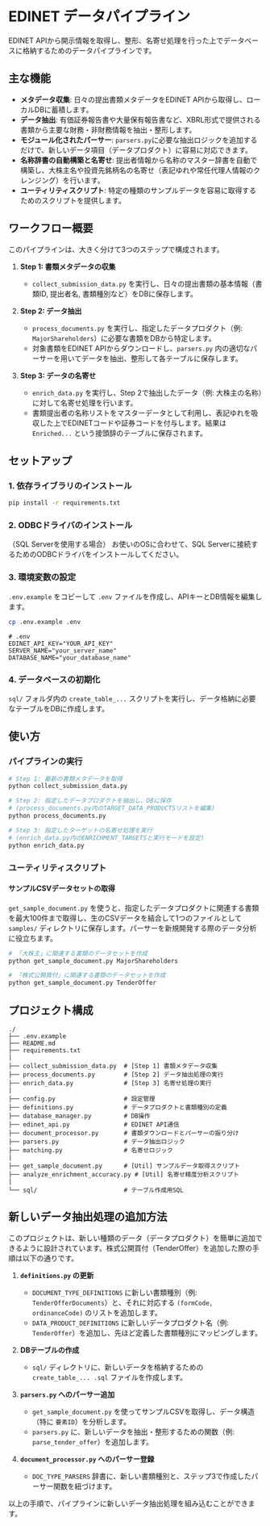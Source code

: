 # EDINET データパイプライン

EDINET APIから開示情報を取得し、整形、名寄せ処理を行った上でデータベースに格納するためのデータパイプラインです。

## 主な機能

- **メタデータ収集**: 日々の提出書類メタデータをEDINET APIから取得し、ローカルDBに蓄積します。
- **データ抽出**: 有価証券報告書や大量保有報告書など、XBRL形式で提供される書類から主要な財務・非財務情報を抽出・整形します。
- **モジュール化されたパーサー**: `parsers.py`に必要な抽出ロジックを追加するだけで、新しいデータ項目（データプロダクト）に容易に対応できます。
- **名称辞書の自動構築と名寄せ**: 提出者情報から名称のマスター辞書を自動で構築し、大株主名や投資先銘柄名の名寄せ（表記ゆれや常任代理人情報のクレンジング）を行います。
- **ユーティリティスクリプト**: 特定の種類のサンプルデータを容易に取得するためのスクリプトを提供します。

## ワークフロー概要

このパイプラインは、大きく分けて3つのステップで構成されます。

1.  **Step 1: 書類メタデータの収集**
    - `collect_submission_data.py` を実行し、日々の提出書類の基本情報（書類ID, 提出者名, 書類種別など）をDBに保存します。

2.  **Step 2: データ抽出**
    - `process_documents.py` を実行し、指定したデータプロダクト（例: `MajorShareholders`）に必要な書類をDBから特定します。
    - 対象書類をEDINET APIからダウンロードし、`parsers.py` 内の適切なパーサーを用いてデータを抽出、整形して各テーブルに保存します。

3.  **Step 3: データの名寄せ**
    - `enrich_data.py` を実行し、Step 2で抽出したデータ（例: 大株主の名称）に対して名寄せ処理を行います。
    - 書類提出者の名称リストをマスターデータとして利用し、表記ゆれを吸収した上でEDINETコードや証券コードを付与します。結果は `Enriched...` という接頭辞のテーブルに保存されます。

## セットアップ

### 1. 依存ライブラリのインストール
```bash
pip install -r requirements.txt
```

### 2. ODBCドライバのインストール
（SQL Serverを使用する場合）
お使いのOSに合わせて、SQL Serverに接続するためのODBCドライバをインストールしてください。

### 3. 環境変数の設定
`.env.example` をコピーして `.env` ファイルを作成し、APIキーとDB情報を編集します。

```bash
cp .env.example .env
```

```dotenv
# .env
EDINET_API_KEY="YOUR_API_KEY"
SERVER_NAME="your_server_name"
DATABASE_NAME="your_database_name"
```

### 4. データベースの初期化
`sql/` フォルダ内の `create_table_...` スクリプトを実行し、データ格納に必要なテーブルをDBに作成します。

## 使い方

### パイプラインの実行

```bash
# Step 1: 最新の書類メタデータを取得
python collect_submission_data.py

# Step 2: 指定したデータプロダクトを抽出し、DBに保存
# (process_documents.py内のTARGET_DATA_PRODUCTSリストを編集)
python process_documents.py

# Step 3: 指定したターゲットの名寄せ処理を実行
# (enrich_data.py内のENRICHMENT_TARGETSと実行モードを設定)
python enrich_data.py
```

### ユーティリティスクリプト

#### サンプルCSVデータセットの取得

`get_sample_document.py` を使うと、指定したデータプロダクトに関連する書類を最大100件まで取得し、生のCSVデータを結合して1つのファイルとして `samples/` ディレクトリに保存します。パーサーを新規開発する際のデータ分析に役立ちます。

```bash
# 「大株主」に関連する書類のデータセットを作成
python get_sample_document.py MajorShareholders

# 「株式公開買付」に関連する書類のデータセットを作成
python get_sample_document.py TenderOffer
```

## プロジェクト構成

```
./
├── .env.example
├── README.md
├── requirements.txt
|
├── collect_submission_data.py  # [Step 1] 書類メタデータ収集
├── process_documents.py        # [Step 2] データ抽出処理の実行
├── enrich_data.py              # [Step 3] 名寄せ処理の実行
|
├── config.py                   # 設定管理
├── definitions.py              # データプロダクトと書類種別の定義
├── database_manager.py         # DB操作
├── edinet_api.py               # EDINET API通信
├── document_processor.py       # 書類ダウンロードとパーサーの振り分け
├── parsers.py                  # データ抽出ロジック
├── matching.py                 # 名寄せロジック
|
├── get_sample_document.py      # [Util] サンプルデータ取得スクリプト
├── analyze_enrichment_accuracy.py # [Util] 名寄せ精度分析スクリプト
|
└── sql/                        # テーブル作成用SQL
```

## 新しいデータ抽出処理の追加方法

このプロジェクトは、新しい種類のデータ（データプロダクト）を簡単に追加できるように設計されています。株式公開買付（TenderOffer）を追加した際の手順は以下の通りです。

1.  **`definitions.py` の更新**
    - `DOCUMENT_TYPE_DEFINITIONS` に新しい書類種別（例: `TenderOfferDocuments`）と、それに対応する `(formCode, ordinanceCode)` のリストを追加します。
    - `DATA_PRODUCT_DEFINITIONS` に新しいデータプロダクト名（例: `TenderOffer`）を追加し、先ほど定義した書類種別にマッピングします。

2.  **DBテーブルの作成**
    - `sql/` ディレクトリに、新しいデータを格納するための `create_table_... .sql` ファイルを作成します。

3.  **`parsers.py` へのパーサー追加**
    - `get_sample_document.py` を使ってサンプルCSVを取得し、データ構造（特に `要素ID`）を分析します。
    - `parsers.py` に、新しいデータを抽出・整形するための関数（例: `parse_tender_offer`）を追加します。

4.  **`document_processor.py` へのパーサー登録**
    - `DOC_TYPE_PARSERS` 辞書に、新しい書類種別と、ステップ3で作成したパーサー関数を紐づけます。

以上の手順で、パイプラインに新しいデータ抽出処理を組み込むことができます。